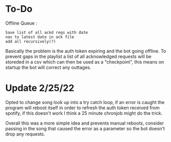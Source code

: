 # To-Do

Offline Queue :

	Save list of all ackd reqs with date
	nav to latest date in ack file
	add all recursively(?)

Basically the problem is the auth token expiring and the bot going offline. To prevent gaps in the playlist a list of all acknowledged requests will be storeded in a csv which can then be used as a "checkpoint", this means on startup the bot will correct any outtages.

# Update 2/25/22

Opted to change song look up into a try catch loop, if an error is caught the program will reboot itself in order to refresh the auth token received from spotify, if this doesn't work I think a 25 minute chronjob might do the trick.

Overall this was a more simple idea and prevents manual reboots, consider passing in the song that caused the error as a parameter so the bot doesn't drop any requests.
